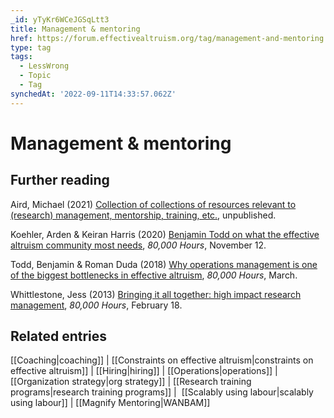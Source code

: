 ```yaml
---
_id: yTyKr6WCeJGSqLtt3
title: Management & mentoring
href: https://forum.effectivealtruism.org/tag/management-and-mentoring
type: tag
tags:
  - LessWrong
  - Topic
  - Tag
synchedAt: '2022-09-11T14:33:57.062Z'
---
```

# Management & mentoring

Further reading
---------------

Aird, Michael (2021) [Collection of collections of resources relevant to (research) management, mentorship, training, etc.](https://docs.google.com/document/d/1LvJWwqBHAvl268_HVyNRAmx4-PAjbE8Y_i2eL4nbRGk/edit), unpublished.

Koehler, Arden & Keiran Harris (2020) [Benjamin Todd on what the effective altruism community most needs](https://80000hours.org/podcast/episodes/ben-todd-on-what-effective-altruism-most-needs/), *80,000 Hours*, November 12.

Todd, Benjamin & Roman Duda (2018) [Why operations management is one of the biggest bottlenecks in effective altruism](https://80000hours.org/articles/operations-management/), *80,000 Hours*, March.

Whittlestone, Jess (2013) [Bringing it all together: high impact research management](https://80000hours.org/2013/02/bringing-it-all-together-high-impact-research-management/), *80,000 Hours*, February 18.

Related entries
---------------

[[Coaching|coaching]] | [[Constraints on effective altruism|constraints on effective altruism]] | [[Hiring|hiring]] | [[Operations|operations]] | [[Organization strategy|org strategy]] | [[Research training programs|research training programs]] |  [[Scalably using labour|scalably using labour]] | [[Magnify Mentoring|WANBAM]]
